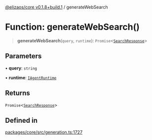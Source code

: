 [@elizaos/core v0.1.8+build.1](../index.md) / generateWebSearch

# Function: generateWebSearch()

> **generateWebSearch**(`query`, `runtime`): `Promise`\<[`SearchResponse`](../type-aliases/SearchResponse.md)\>

## Parameters

• **query**: `string`

• **runtime**: [`IAgentRuntime`](../interfaces/IAgentRuntime.md)

## Returns

`Promise`\<[`SearchResponse`](../type-aliases/SearchResponse.md)\>

## Defined in

[packages/core/src/generation.ts:1727](https://github.com/Vicolee/riddleculous-ai-agent/blob/main/packages/core/src/generation.ts#L1727)
